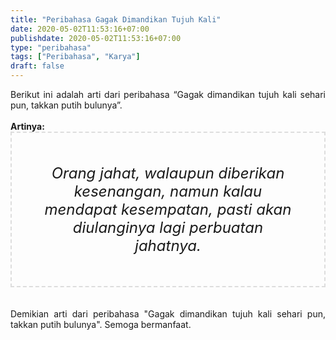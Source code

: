 ```yaml
---
title: "Peribahasa Gagak Dimandikan Tujuh Kali"
date: 2020-05-02T11:53:16+07:00
publishdate: 2020-05-02T11:53:16+07:00
type: "peribahasa"
tags: ["Peribahasa", "Karya"]
draft: false
---
```


<div dir="ltr" style="text-align: left;" trbidi="on"><div style="text-align: justify;">Berikut ini adalah arti dari peribahasa “Gagak dimandikan tujuh kali sehari pun, takkan putih bulunya”.</div><br /><div style="text-align: justify;"><b>Artinya:</b></div><div style="border: 2px dashed #ddd; font-size: 24px; height: auto; margin: 0 auto; padding: 50px; text-align: center; width: auto;"><i>Orang jahat, walaupun diberikan kesenangan, namun kalau mendapat kesempatan, pasti akan diulanginya lagi perbuatan jahatnya.</i></div><br /><br /></div><div style="text-align: justify;">Demikian arti dari peribahasa "Gagak dimandikan tujuh kali sehari pun, takkan putih bulunya". Semoga bermanfaat.</div></div>
